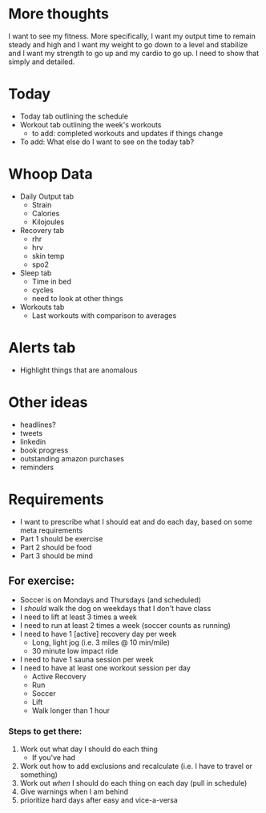 # More thoughts

I want to see my fitness. More specifically, I want my output time to remain steady 
and high and I want my weight to go down to a level and stabilize and I want 
my strength to go up and my cardio to go up. I need to show that simply and 
detailed. 

# Today

- Today tab outlining the schedule
- Workout tab outlining the week's workouts
    - to add: completed workouts and updates if things change
- To add: What else do I want to see on the today tab?

# Whoop Data

- Daily Output tab
    - Strain
    - Calories
    - Kilojoules
- Recovery tab
    - rhr
    - hrv
    - skin temp
    - spo2
- Sleep tab
    - Time in bed
    - cycles
    - need to look at other things
- Workouts tab
    - Last workouts with comparison to averages

# Alerts tab

- Highlight things that are anomalous

# Other ideas

- headlines?
- tweets
- linkedin
- book progress
- outstanding amazon purchases
- reminders


# Requirements

- I want to prescribe what I should eat and do each day, based on some meta 
requirements
- Part 1 should be exercise
- Part 2 should be food
- Part 3 should be mind

## For exercise:

- Soccer is on Mondays and Thursdays (and scheduled)
- I _should_ walk the dog on weekdays that I don't have class 
- I need to lift at least 3 times a week
- I need to run at least 2 times a week (soccer counts as running)
- I need to have 1 [active] recovery day per week
    - Long, light jog (i.e. 3 miles @ 10 min/mile)
    - 30 minute low impact ride
- I need to have 1 sauna session per week
- I need to have at least one workout session per day
    - Active Recovery
    - Run
    - Soccer
    - Lift
    - Walk longer than 1 hour
    
### Steps to get there:

1. Work out what day I should do each thing
    - If you've had 
2. Work out how to add exclusions and recalculate (i.e. I have to travel or 
something)
3. Work out _when_ I should do each thing on each day (pull in schedule)
4. Give warnings when I am behind 
5. prioritize hard days after easy and vice-a-versa